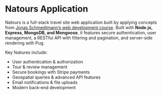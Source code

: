 # Natours Application

Natours is a full-stack travel site web application built by applying concepts from [Jonas Schmedtmann’s web development course](https://www.udemy.com/course/nodejs-express-mongodb-bootcamp). Built with **Node.js, Express, MongoDB, and Mongoose**, it features secure authentication, user management, a RESTful API with filtering and pagination, and server-side rendering with Pug. 

Key features include:
* User authentication & authorization
* Tour & review management
* Secure bookings with Stripe payments
* Geospatial queries & advanced API features
* Email notifications & file uploads
* Modern back-end development
